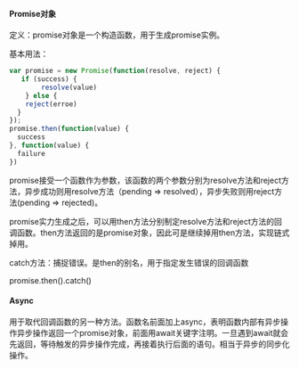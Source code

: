 #### Promise对象

定义：promise对象是一个构造函数，用于生成promise实例。

基本用法：

```javascript
var promise = new Promise(function(resolve, reject) {
​	if (success) {
		resolve(value)
	} else {
    reject(erroe)
  }
});
promise.then(function(value) {
  success
}, function(value) {
  failure
})
```

promise接受一个函数作为参数，该函数的两个参数分别为resolve方法和reject方法，异步成功则用resolve方法（pending => resolved），异步失败则用reject方法(pending => rejected)。

promise实力生成之后，可以用then方法分别制定resolve方法和reject方法的回调函数。then方法返回的是promise对象，因此可是继续掉用then方法，实现链式掉用。

catch方法：捕捉错误。是then的别名，用于指定发生错误的回调函数

promise.then().catch()



#### Async

用于取代回调函数的另一种方法。函数名前面加上async，表明函数内部有异步操作异步操作返回一个promise对象，前面用await关键字注明。一旦遇到await就会先返回，等待触发的异步操作完成，再接着执行后面的语句。相当于异步的同步化操作。